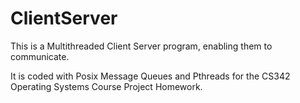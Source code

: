 # ClientServer
This is a Multithreaded Client Server program, enabling them to communicate.

It is coded with Posix Message Queues and Pthreads for the CS342 Operating Systems Course Project Homework.
